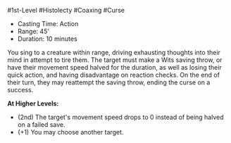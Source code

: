 #1st-Level #Histolecty #Coaxing #Curse
 
- Casting Time: Action
- Range: 45'
- Duration: 10 minutes  

You sing to a creature within range, driving exhausting thoughts into their mind in attempt to tire them. The target must make a Wits saving throw, or have their movement speed halved for the duration, as well as losing their quick action, and having disadvantage on reaction checks. On the end of their turn, they may reattempt the saving throw, ending the curse on a success.
 
**At Higher Levels:** 
* (2nd) The target's movement speed drops to 0 instead of being halved on a failed save. 
* (+1) You may choose another target.